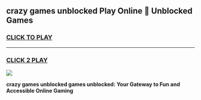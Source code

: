 
## crazy games unblocked Play Online 👋 Unblocked Games
<h3>
<a href="https://premium.freeplayer.one?title=crazy_games_unblocked&ref=19F">CLICK TO PLAY</a></h3>
<hr>

<h3>
<a href="https://premium.freeplayer.one?title=crazy_games_unblocked&ref=19F">CLICK 2 PLAY</a>
  
</h3>

<a href="https://premium.freeplayer.one?title=crazy_games_unblocked&ref=19F"><img src="https://clearcache.store/games.png"></a>


**crazy games unblocked games unblocked: Your Gateway to Fun and Accessible Online Gaming**
